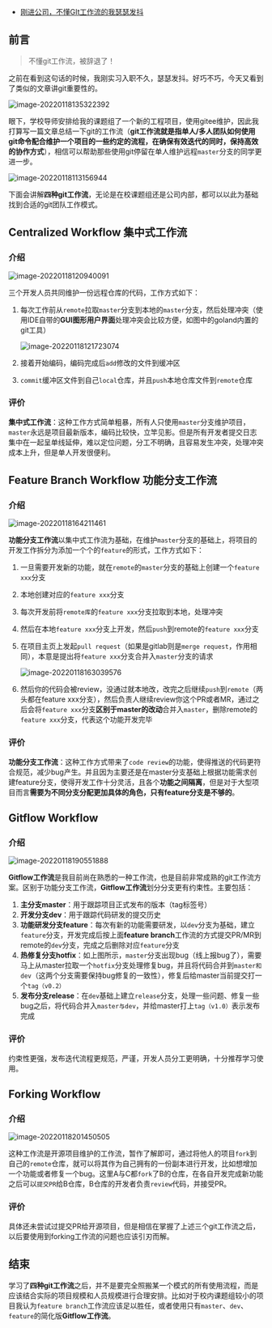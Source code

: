 - [刚进公司，不懂GIt工作流的我瑟瑟发抖](https://www.cnblogs.com/YLTFY1998/p/15821130.html)

## 前言

> 不懂git工作流，被辞退了！

之前在看到这句话的时候，我刚实习入职不久，瑟瑟发抖。好巧不巧，今天又看到了类似的文章讲git重要性的。

![image-20220118135322392](https://gitee.com/yltfy1998/blog-images/raw/master/image-20220118135322392.png)

眼下，学校导师安排给我的课题组了一个新的工程项目，使用gitee维护，因此我打算写一篇文章总结一下git的工作流（**git工作流就是指单人/多人团队如何使用git命令配合维护一个项目的一些约定的流程，在确保有效迭代的同时，保持高效的协作方式**），相信可以帮助那些使用git停留在单人维护远程`master`分支的同学更进一步。

![image-20220118113156944](https://gitee.com/yltfy1998/blog-images/raw/master/image-20220118113156944.png)

下面会讲解**四种git工作流**，无论是在校课题组还是公司内部，都可以以此为基础找到合适的git团队工作模式。

## Centralized Workflow 集中式工作流

### 介绍

![image-20220118120940091](https://gitee.com/yltfy1998/blog-images/raw/master/image-20220118120940091.png)

三个开发人员共同维护一份远程仓库的代码，工作方式如下：

1. 每次工作前从`remote`拉取`master`分支到本地的`master`分支，然后处理冲突（使用IDE自带的**GUI图形用户界面**处理冲突会比较方便，如图中的goland内置的git工具）

   ![image-20220118121723074](https://gitee.com/yltfy1998/blog-images/raw/master/image-20220118121723074.png)

2. 接着开始编码，编码完成后`add`修改的文件到缓冲区

3. `commit`缓冲区文件到自己`local`仓库，并且`push`本地仓库文件到`remote`仓库

### 评价

**集中式工作流**：这种工作方式简单粗暴，所有人只使用`master`分支维护项目，`master`永远是项目最新版本，编码比较快，立竿见影。但是所有开发者提交日志集中在一起呈单线延伸，难以定位问题，分工不明确，且容易发生冲突，处理冲突成本上升，但是单人开发很便利。

## Feature Branch Workflow 功能分支工作流

### 介绍

![image-20220118164211461](https://gitee.com/yltfy1998/blog-images/raw/master/image-20220118164211461.png)

**功能分支工作流**以集中式工作流为基础，在维护`master`分支的基础上，将项目的开发工作拆分为添加一个个的`feature`的形式，工作方式如下：

1. 一旦需要开发新的功能，就在`remote`的`master`分支的基础上创建一个`feature xxx`分支

2. 本地创建对应的`feature xxx`分支

3. 每次开发前将`remote库`的`feature xxx`分支拉取到本地，处理冲突

4. 然后在本地`feature xxx`分支上开发，然后`push`到remote的`feature xxx`分支

5. 在项目主页上发起`pull request`（如果是gitlab则是`merge request`，作用相同），本意是提出将`feature xxx`分支合并入`master`分支的请求

   ![image-20220118163039576](https://gitee.com/yltfy1998/blog-images/raw/master/image-20220118163039576.png)

6. 然后你的代码会被review，没通过就本地改，改完之后继续`push`到`remote`（两头都在feature xxx分支），然后负责人继续review你这个PR或者MR，通过之后会将`feature xxx`分支**区别于master的改动**合并入`master`，删除remote的`feature xxx`分支，代表这个功能开发完毕

### 评价

**功能分支工作流**：这种工作方式带来了`code review`的功能，使得推送的代码更符合规范，减少bug产生。并且因为主要还是在master分支基础上根据功能需求创建feature分支，使得开发工作十分灵活，且各个**功能之间隔离**，但是对于大型项目而言**需要为不同分支分配更加具体的角色，只有feature分支是不够的**。

## Gitflow Workflow

### 介绍

![image-20220118190551888](https://gitee.com/yltfy1998/blog-images/raw/master/image-20220118190551888.png)

**Gitflow工作流**是我目前尚在熟悉的一种工作流，也是目前非常成熟的git工作流方案。区别于功能分支工作流，**Gitflow工作流**划分分支更有约束性。主要包括：

1. **主分支master**：用于跟踪项目正式发布的版本（tag标签号）
2. **开发分支dev**：用于跟踪代码研发的提交历史
3. **功能研发分支feature**：每次有新的功能需要研发，以`dev`分支为基础，建立`feature`分支，开发完成后按上面**feature branch**工作流的方式提交PR/MR到remote的`dev`分支，完成之后删除对应`feature`分支
4. **热修复分支hotfix**：如上图所示，`master`分支出现bug（线上报bug了），需要马上从master拉取一个`hotfix`分支处理修复bug，并且将代码合并到`master和dev`（这两个分支需要保持bug修复的一致性），修复后给master当前提交打一个`tag（v0.2）`
5. **发布分支release**：在`dev`基础上建立`release`分支，处理一些问题、修复一些bug之后，将代码合并入`master与dev`，并给master打上`tag（v1.0）`表示发布完成

### 评价

约束性更强，发布迭代流程更规范，严谨，开发人员分工更明确，十分推荐学习使用。

## Forking Workflow

### 介绍

![image-20220118201450505](https://gitee.com/yltfy1998/blog-images/raw/master/image-20220118201450505.png)

这种工作流是开源项目维护的工作流，暂作了解即可，通过将他人的项目`fork`到自己的`remote`仓库，就可以将其作为自己拥有的一份副本进行开发，比如想增加一个功能或者修复一个bug。这里A与C都`fork`了B的仓库，在各自开发完成新功能之后可以`提交PR`给B仓库，B仓库的开发者负责`review`代码，并接受PR。

### 评价

具体还未尝试过提交PR给开源项目，但是相信在掌握了上述三个git工作流之后，以后要使用到forking工作流的问题也应该引刃而解。

## 结束

学习了**四种git工作流**之后，并不是要完全照搬某一个模式的所有使用流程，而是应该结合实际的项目规模和人员规模进行合理安排。比如对于校内课题组较小的项目我认为`feature branch`工作流应该足以胜任，或者使用只有`master`、`dev`、`feature`的简化版**Gitflow工作流**。